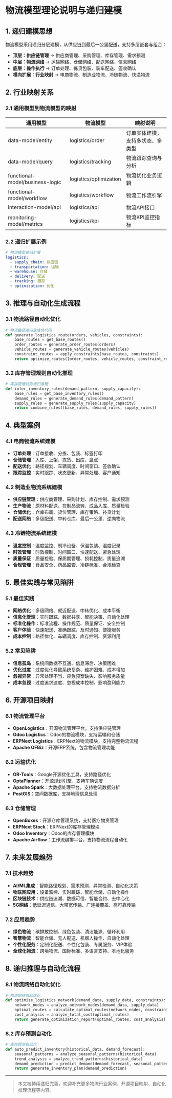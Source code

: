 # 物流模型理论说明与递归建模

## 1. 递归建模思想

物流模型采用递归分层建模，从供应链到最后一公里配送，支持多层嵌套与组合：

- **顶层：供应链管理** → 供应商管理、采购管理、库存管理、需求预测
- **中层：物流网络** → 运输网络、仓储网络、配送网络、信息网络
- **底层：操作执行** → 订单处理、拣货包装、装车配送、签收确认
- **横向扩展：行业映射** → 电商物流、制造业物流、冷链物流、快递物流

## 2. 行业映射关系

### 2.1 通用模型到物流模型的映射

| 通用模型 | 物流模型 | 映射说明 |
|---------|---------|---------|
| data-model/entity | logistics/order | 订单实体建模，支持多状态、多类型 |
| data-model/query | logistics/tracking | 物流跟踪查询与分析 |
| functional-model/business-logic | logistics/optimization | 物流优化业务逻辑 |
| functional-model/workflow | logistics/workflow | 物流工作流引擎 |
| interaction-model/api | logistics/api | 物流API接口 |
| monitoring-model/metrics | logistics/kpi | 物流KPI监控指标 |

### 2.2 递归扩展示例

```yaml
# 物流模型递归扩展
logistics:
  - supply_chain: 供应链
  - transportation: 运输
  - warehouse: 仓储
  - delivery: 配送
  - tracking: 跟踪
  - optimization: 优化
```

## 3. 推理与自动化生成流程

### 3.1 物流路径自动化优化

```python
# 物流路径递归生成伪代码
def generate_logistics_route(orders, vehicles, constraints):
    base_routes = get_base_routes()
    order_routes = generate_order_routes(orders)
    vehicle_routes = generate_vehicle_routes(vehicles)
    constraint_routes = apply_constraints(base_routes, constraints)
    return optimize_routes([order_routes, vehicle_routes, constraint_routes])
```

### 3.2 库存管理规则自动化推理

```python
# 库存管理规则递归推理
def infer_inventory_rules(demand_pattern, supply_capacity):
    base_rules = get_base_inventory_rules()
    demand_rules = generate_demand_rules(demand_pattern)
    supply_rules = generate_supply_rules(supply_capacity)
    return combine_rules([base_rules, demand_rules, supply_rules])
```

## 4. 典型案例

### 4.1 电商物流系统建模

- **订单处理**：订单接收、分拣、包装、标签打印
- **仓储管理**：入库、上架、拣货、出库、盘点
- **配送优化**：路径规划、车辆调度、时间窗口、签收确认
- **跟踪监控**：实时跟踪、状态更新、异常处理、客户通知

### 4.2 制造业物流系统建模

- **供应链管理**：供应商管理、采购计划、库存控制、需求预测
- **生产物流**：原材料配送、在制品流转、成品入库、质量检验
- **仓储优化**：仓库布局、货位管理、库存策略、补货计划
- **配送网络**：多级配送、中转仓库、最后一公里、逆向物流

### 4.3 冷链物流系统建模

- **温度控制**：温度监控、制冷设备、保温包装、温度记录
- **时效管理**：时效控制、时间窗口、快速配送、紧急处理
- **质量保证**：质量检验、保质期管理、损耗控制、质量追溯
- **合规管理**：食品安全、药品监管、冷链标准、合规检查

## 5. 最佳实践与常见陷阱

### 5.1 最佳实践

- **网络优化**：多级网络、就近配送、中转优化、成本平衡
- **信息化管理**：实时跟踪、数据共享、智能决策、自动化处理
- **标准化操作**：标准流程、操作规范、质量保证、安全控制
- **客户体验**：快速配送、准确跟踪、及时通知、便捷服务
- **成本控制**：路径优化、车辆调度、库存控制、资源利用

### 5.2 常见陷阱

- **信息孤岛**：系统间数据不互通、信息滞后、决策困难
- **优化过度**：过度优化导致系统复杂、维护困难、成本增加
- **忽视异常**：异常处理不当、应急预案缺失、影响服务质量
- **成本忽视**：过度追求速度、忽视成本控制、影响盈利能力

## 6. 开源项目映射

### 6.1 物流管理平台

- **OpenLogistics**：开源物流管理平台，支持供应链管理
- **Odoo Logistics**：Odoo的物流模块，支持运输和仓储
- **ERPNext Logistics**：ERPNext的物流模块，支持完整物流流程
- **Apache OFBiz**：开源ERP系统，包含物流管理功能

### 6.2 运输优化

- **OR-Tools**：Google开源优化工具，支持路径优化
- **OptaPlanner**：开源规划引擎，支持车辆调度
- **Apache Spark**：大数据处理平台，支持物流数据分析
- **PostGIS**：空间数据库，支持地理信息处理

### 6.3 仓储管理

- **OpenBoxes**：开源仓库管理系统，支持医疗物资管理
- **ERPNext Stock**：ERPNext的库存管理模块
- **Odoo Inventory**：Odoo的库存管理模块
- **Apache Airflow**：工作流编排平台，支持物流流程自动化

## 7. 未来发展趋势

### 7.1 技术趋势

- **AI/ML集成**：智能路径规划、需求预测、异常检测、自动化决策
- **物联网应用**：设备监控、实时跟踪、智能仓储、自动化操作
- **区块链技术**：供应链追溯、数据可信、智能合约、去中心化
- **5G网络**：低延迟通信、大带宽传输、广连接覆盖、高可靠传输

### 7.2 应用趋势

- **绿色物流**：碳排放控制、绿色包装、清洁能源、循环利用
- **智慧物流**：智能仓储、无人配送、机器人操作、自动化处理
- **个性化服务**：定制化配送、个性化包装、专属服务、VIP体验
- **全球化物流**：跨境物流、国际标准、多语言支持、本地化服务

## 8. 递归推理与自动化流程

### 8.1 物流网络自动化优化

```python
# 物流网络自动优化
def optimize_logistics_network(demand_data, supply_data, constraints):
    network_nodes = analyze_network_nodes(demand_data, supply_data)
    optimal_routes = calculate_optimal_routes(network_nodes, constraints)
    cost_analysis = analyze_total_cost(optimal_routes)
    return generate_optimization_report(optimal_routes, cost_analysis)
```

### 8.2 库存预测自动化

```python
# 库存预测自动化
def auto_predict_inventory(historical_data, demand_forecast):
    seasonal_patterns = analyze_seasonal_patterns(historical_data)
    trend_analysis = analyze_trend_patterns(historical_data)
    demand_prediction = predict_demand(demand_forecast, seasonal_patterns, trend_analysis)
    return generate_inventory_plan(demand_prediction)
```

---

> 本文档持续递归完善，欢迎补充更多物流行业案例、开源项目映射、自动化推理流程等内容。
